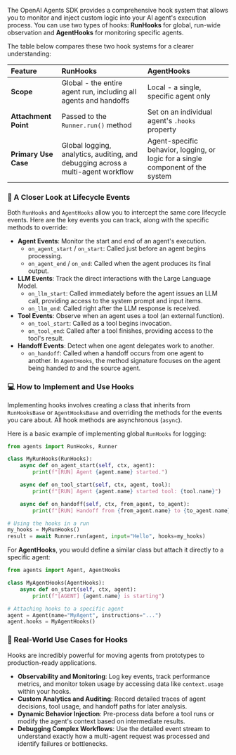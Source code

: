 The OpenAI Agents SDK provides a comprehensive hook system that allows you to monitor and inject custom logic into your AI agent's execution process. You can use two types of hooks: **RunHooks** for global, run-wide observation and **AgentHooks** for monitoring specific agents.

The table below compares these two hook systems for a clearer understanding:

| Feature | RunHooks | AgentHooks |
| :--- | :--- | :--- |
| **Scope** | Global - the entire agent run, including all agents and handoffs | Local - a single, specific agent only |
| **Attachment Point** | Passed to the `Runner.run()` method | Set on an individual agent's `.hooks` property |
| **Primary Use Case** | Global logging, analytics, auditing, and debugging across a multi-agent workflow | Agent-specific behavior, logging, or logic for a single component of the system |

### 🔧 A Closer Look at Lifecycle Events

Both `RunHooks` and `AgentHooks` allow you to intercept the same core lifecycle events. Here are the key events you can track, along with the specific methods to override:

-   **Agent Events**: Monitor the start and end of an agent's execution.
    -   `on_agent_start` / `on_start`: Called just before an agent begins processing.
    -   `on_agent_end` / `on_end`: Called when the agent produces its final output.
-   **LLM Events**: Track the direct interactions with the Large Language Model.
    -   `on_llm_start`: Called immediately before the agent issues an LLM call, providing access to the system prompt and input items.
    -   `on_llm_end`: Called right after the LLM response is received.
-   **Tool Events**: Observe when an agent uses a tool (an external function).
    -   `on_tool_start`: Called as a tool begins invocation.
    -   `on_tool_end`: Called after a tool finishes, providing access to the tool's result.
-   **Handoff Events**: Detect when one agent delegates work to another.
    -   `on_handoff`: Called when a handoff occurs from one agent to another. In `AgentHooks`, the method signature focuses on the agent being handed *to* and the source agent.

### 💻 How to Implement and Use Hooks

Implementing hooks involves creating a class that inherits from `RunHooksBase` or `AgentHooksBase` and overriding the methods for the events you care about. All hook methods are asynchronous (`async`).

Here is a basic example of implementing global `RunHooks` for logging:

```python
from agents import RunHooks, Runner

class MyRunHooks(RunHooks):
    async def on_agent_start(self, ctx, agent):
        print(f"[RUN] Agent {agent.name} started.")

    async def on_tool_start(self, ctx, agent, tool):
        print(f"[RUN] Agent {agent.name} started tool: {tool.name}")

    async def on_handoff(self, ctx, from_agent, to_agent):
        print(f"[RUN] Handoff from {from_agent.name} to {to_agent.name}")

# Using the hooks in a run
my_hooks = MyRunHooks()
result = await Runner.run(agent, input="Hello", hooks=my_hooks)
```

For **AgentHooks**, you would define a similar class but attach it directly to a specific agent:

```python
from agents import Agent, AgentHooks

class MyAgentHooks(AgentHooks):
    async def on_start(self, ctx, agent):
        print(f"[AGENT] {agent.name} is starting")

# Attaching hooks to a specific agent
agent = Agent(name="MyAgent", instructions="...")
agent.hooks = MyAgentHooks()
```

### 🚀 Real-World Use Cases for Hooks

Hooks are incredibly powerful for moving agents from prototypes to production-ready applications.

-   **Observability and Monitoring**: Log key events, track performance metrics, and monitor token usage by accessing data like `context.usage` within your hooks.
-   **Custom Analytics and Auditing**: Record detailed traces of agent decisions, tool usage, and handoff paths for later analysis.
-   **Dynamic Behavior Injection**: Pre-process data before a tool runs or modify the agent's context based on intermediate results.
-   **Debugging Complex Workflows**: Use the detailed event stream to understand exactly how a multi-agent request was processed and identify failures or bottlenecks.

